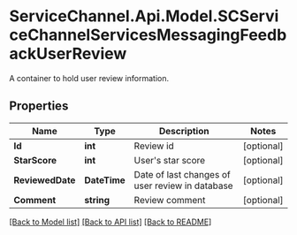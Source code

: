 # ServiceChannel.Api.Model.SCServiceChannelServicesMessagingFeedbackUserReview
A container to hold user review information.

## Properties

Name | Type | Description | Notes
------------ | ------------- | ------------- | -------------
**Id** | **int** | Review id | [optional] 
**StarScore** | **int** | User&#39;s star score | [optional] 
**ReviewedDate** | **DateTime** | Date of last changes of user review in database | [optional] 
**Comment** | **string** | Review comment | [optional] 

[[Back to Model list]](../README.md#documentation-for-models) [[Back to API list]](../README.md#documentation-for-api-endpoints) [[Back to README]](../README.md)

